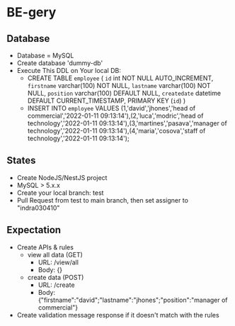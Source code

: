 # BE-gery

## Database
- Database = MySQL
- Create database 'dummy-db'
- Execute This DDL on Your local DB:
  - CREATE TABLE `employee` (
  `id` int NOT NULL AUTO_INCREMENT,
  `firstname` varchar(100) NOT NULL,
  `lastname` varchar(100) NOT NULL,
  `position` varchar(100) DEFAULT NULL,
  `createdate` datetime DEFAULT CURRENT_TIMESTAMP,
  PRIMARY KEY (`id`)
)
  - INSERT INTO `employee` VALUES (1,'david','jhones','head of commercial','2022-01-11 09:13:14'),(2,'luca','modric','head of technology','2022-01-11 09:13:14'),(3,'martines','pasava','manager of technology','2022-01-11 09:13:14'),(4,'maria','cosova','staff of technology','2022-01-11 09:13:14');

## States
- Create NodeJS/NestJS project
- MySQL > 5.x.x
- Create your local branch: test
- Pull Request from test to main branch, then set assigner to "indra030410"

## Expectation
- Create APIs & rules
  - view all data (GET)
    - URL: /view/all
    - Body: {}
  - create data (POST)
    - URL: /create
    - Body: {"firstname":"david";"lastname":"jhones";"position":"manager of commercial"}
- Create validation message response if it doesn't match with the rules 